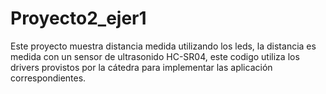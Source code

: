 # Proyecto2_ejer1

Este proyecto muestra distancia medida utilizando los leds, la distancia es medida con  un sensor de ultrasonido HC-SR04, este codigo utiliza los drivers provistos por la cátedra para implementar las  aplicación correspondientes.